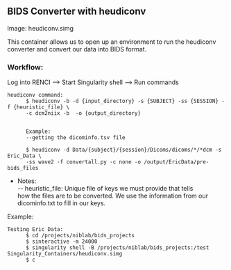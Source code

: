 ## BIDS Converter with heudiconv

Image: heudiconv.simg

This container allows us to open up an environment to run the heudiconv converter and convert our data into BIDS format.

### Workflow: <br>
Log into RENCI --> Start Singularity shell --> Run commands


    heudiconv command:
          $ heudiconv -b -d {input_directory} -s {SUBJECT} -ss {SESSION} -f {heuristic_file} \
          -c dcm2niix -b  -o {output_directory}


          Example:
          --getting the dicominfo.tsv file

          $ heudiconv -d Data/{subject}/{session}/Dicoms/dicoms/*/*dcm -s Eric_Data \
          -ss wave2 -f convertall.py -c none -o /output/EricData/pre-bids_files




  * Notes:\
    -- heuristic_file: Unique file of keys we must provide that tells\
                       <t> how the files are to be converted. We use the information from our  
                       dicominfo.txt to fill in our keys.

Example:

    Testing Eric Data:
          $ cd /projects/niblab/bids_projects
          $ sinteractive -m 24000
          $ singularity shell -B /projects/niblab/bids_projects:/test Singularity_Containers/heudiconv.simg
          $ c

